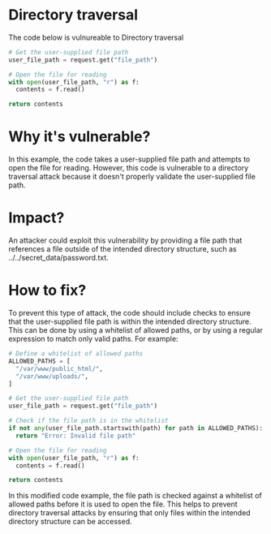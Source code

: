 # Directory traversal

The code below is vulnureable to Directory traversal


```python
# Get the user-supplied file path
user_file_path = request.get("file_path")

# Open the file for reading
with open(user_file_path, "r") as f:
  contents = f.read()

return contents
```

# Why it's vulnerable?
In this example, the code takes a user-supplied file path and attempts to open the file for reading. However, this code is vulnerable to a directory traversal attack because it doesn't properly validate the user-supplied file path. 

# Impact?
An attacker could exploit this vulnerability by providing a file path that references a file outside of the intended directory structure, such as ../../secret_data/password.txt.

# How to fix?
To prevent this type of attack, the code should include checks to ensure that the user-supplied file path is within the intended directory structure. This can be done by using a whitelist of allowed paths, or by using a regular expression to match only valid paths. For example:

```python
# Define a whitelist of allowed paths
ALLOWED_PATHS = [
  "/var/www/public_html/",
  "/var/www/uploads/",
]

# Get the user-supplied file path
user_file_path = request.get("file_path")

# Check if the file path is in the whitelist
if not any(user_file_path.startswith(path) for path in ALLOWED_PATHS):
  return "Error: Invalid file path"

# Open the file for reading
with open(user_file_path, "r") as f:
  contents = f.read()

return contents
```

In this modified code example, the file path is checked against a whitelist of allowed paths before it is used to open the file. This helps to prevent directory traversal attacks by ensuring that only files within the intended directory structure can be accessed.
